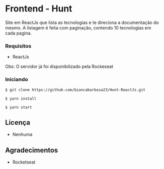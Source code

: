 # Frontend - Hunt

Site em ReactJs que lista as tecnologias e te direciona a documentação do mesmo.
A listagem é feita com paginação, contendo 10 tecnologias em cada pagina.

### Requisitos

- ReactJs

Obs: O servidor já foi disponibilizado pela Rockeseat

### Iniciando

```
$ git clone https://github.com/biancabarbosa23/Hunt-ReactJs.git
```

```
$ yarn install
```

```
$ yarn start
```

## Licença

- Nenhuma

## Agradecimentos

- Rocketseat
